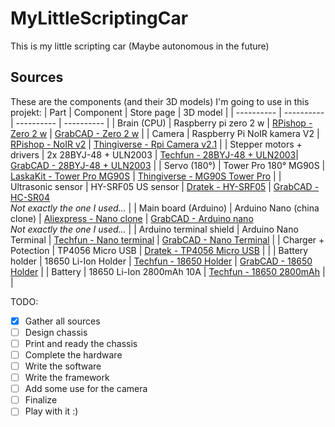 # MyLittleScriptingCar
This is my little scripting car (Maybe autonomous in the future)

## Sources

These are the components (and their 3D models) I'm going to use in this projekt:
| Part | Component | Store page | 3D model |
| ---------- | ---------- | ---------- | ---------- |
| Brain (CPU) | Raspberry pi zero 2 w | [RPishop - Zero 2 w](https://rpishop.cz/zero/4311-raspberry-pi-zero-2-w-5056561800004.html) | [GrabCAD - Zero 2 w](https://grabcad.com/library/raspberry-pi-zero-2-w-1) |
| Camera | Raspberry Pi NoIR kamera V2 | [RPishop - NoIR v2](https://rpishop.cz/mipi-kamerove-moduly/331-raspberry-pi-noir-kamera-modul-v2.html) | [Thingiverse - Rpi Camera v2.1](https://www.thingiverse.com/thing:2376448/files) |
| Stepper motors + drivers | 2x 28BYJ-48 + ULN2003 | [Techfun - 28BYJ-48 + ULN2003](https://techfun.sk/produkt/krokovy-motor-28byj-48-modul-uln2003/)| [GrabCAD - 28BYJ-48 + ULN2003](https://grabcad.com/library/28byj-48-stepper-motor-and-uln2003-stepper-motor-driver-board-1) |
| Servo (180°) | Tower Pro 180° MG90S | [LaskaKit - Tower Pro MG90S](https://www.laskakit.cz/mini-servo-mg90s-s-kovovymi-prevody/) | [Thingiverse - MG90S Tower Pro](https://www.thingiverse.com/thing:253557/files) |
| Ultrasonic sensor | HY-SRF05 US sensor | [Dratek - HY-SRF05](https://dratek.cz/arduino/1735-meric-vzdalenosti-ultrazvukovy-5pin-hy-srf05-pro-arduino.html) | [GrabCAD - HC-SR04](https://grabcad.com/library/hc-sr04-ultrasonic-sensor-10/details?folder_id=12996195) <br> _Not exactly the one I used..._ |
| Main board (Arduino) | Arduino Nano (china clone) | [Aliexpress - Nano clone](https://www.aliexpress.com/item/1005002976480289.html) | [GrabCAD - Arduino nano](https://grabcad.com/library/arduino-nano-ch340-2) <br> _Not exactly the one I used..._ |
| Arduino terminal shield | Arduino Nano Terminal | [Techfun - Nano terminal](https://techfun.sk/produkt/arduino-nano-terminal-shield/) | [GrabCAD - Nano Terminal](https://grabcad.com/library/arduino-nano-expansion-board-1) |
| Charger + Potection | TP4056 Micro USB | [Dratek - TP4056 Micro USB](https://dratek.cz/arduino/971-micro-usb-nabijecka-baterii.html) | []() |
| Battery holder | 18650 Li-Ion Holder | [Techfun - 18650 Holder](https://techfun.sk/cs/produkt/drz%C3%A1k-pro-jednu-18650-li-ion-baterii/) | [GrabCAD - 18650 Holder](https://grabcad.com/library/18650-battery-holder-generic-1) |
| Battery | 18650 Li-Ion 2800mAh 10A | [Techfun - 18650 2800mAh](https://techfun.sk/cs/produkt/18650-baterie-tenpower-inr18650-22he-2800mah-10a/) | []() |

TODO:

- [x] Gather all sources
- [ ] Design chassis
- [ ] Print and ready the chassis
- [ ] Complete the hardware
- [ ] Write the software
- [ ] Write the framework
- [ ] Add some use for the camera
- [ ] Finalize
- [ ] Play with it :)

